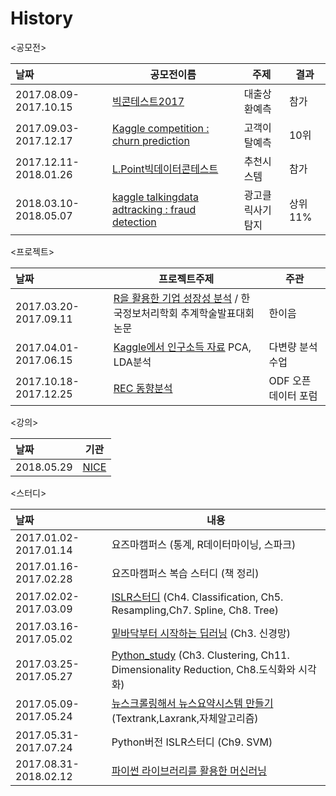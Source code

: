 # History


<공모전>

| 날짜                    | 공모전이름                                    | 주제     | 결과   |
| :--------------------- | ---------------------------------------- | ------ | ---- |
| 2017.08.09-2017.10.15 | [빅콘테스트2017](https://github.com/RyuJiseung/BigCon2017) | 대출상환예측 | 참가   |
| 2017.09.03-2017.12.17 | [Kaggle competition : churn prediction](https://github.com/RyuJiseung/WSDM_2018) | 고객이탈예측 | 10위   |
| 2017.12.11-2018.01.26 | [L.Point빅데이터콘테스트](https://github.com/RyuJiseung/2018_L.Point_BigData_Competition) | 추천시스템 | 참가   |
| 2018.03.10-2018.05.07 | [kaggle talkingdata adtracking : fraud detection](https://github.com/RyuJiseung/kaggle-talkingdata-adtracking-fraud-detection) | 광고클릭사기탐지 | 상위 11% |


<프로젝트>

| 날짜                      | 프로젝트주제                                   | 주관            |
| :------------------------ | -------------------------------------------- | ------------- |
| 2017.03.20-2017.09.11      | [R을 활용한 기업 성장성 분석](https://github.com/RyuJiseung/Analysis_StockPrice_UpDown) / 한국정보처리학회 추계학술발표대회 논문 | 한이음           |
| 2017.04.01-2017.06.15      | [Kaggle에서 인구소득 자료](https://github.com/RyuJiseung/Kaggle-Income_data) PCA, LDA분석 | 다변량 분석 수업     |
| 2017.10.18-2017.12.25      | [REC 동향분석](https://ryujiseung.github.io/ODF-Working-Group/)    | ODF 오픈 데이터 포럼 |
 

<강의>

| 날짜                    | 기관                                   | 
| :--------------------- | ---------------------------------------- | 
| 2018.05.29 | [NICE](https://github.com/RyuJiseung/nice) |


<스터디>

| 날짜                   | 내용                                       |
| :------------------- | ---------------------------------------- |
| 2017.01.02-2017.01.14   | 요즈마캠퍼스 (통계, R데이터마이닝, 스파크)                |
| 2017.01.16-2017.02.28  | 요즈마캠퍼스 복습 스터디 (책 정리)                     |
| 2017.02.02-2017.03.09    | [ISLR스터디](https://github.com/RyuJiseung/ISLR) (Ch4. Classification, Ch5. Resampling,Ch7. Spline, Ch8. Tree) |
| 2017.03.16-2017.05.02   | [밑바닥부터 시작하는 딥러닝](https://github.com/RyuJiseung/Deep_learning) (Ch3. 신경망) |
| 2017.03.25-2017.05.27 | [Python_study](https://github.com/RyuJiseung/Python_Study_2016) (Ch3. Clustering, Ch11. Dimensionality Reduction, Ch8.도식화와 시각화) |
| 2017.05.09-2017.05.24   | [뉴스크롤링해서 뉴스요약시스템 만들기](https://github.com/RyuJiseung/NewsCrawling) (Textrank,Laxrank,자체알고리즘) |
| 2017.05.31-2017.07.24  | Python버전 ISLR스터디 (Ch9. SVM)              |
| 2017.08.31-2018.02.12  | [파이썬 라이브러리를 활용한 머신러닝](https://github.com/RyuJiseung/Machine-Learning-with-Python) |

